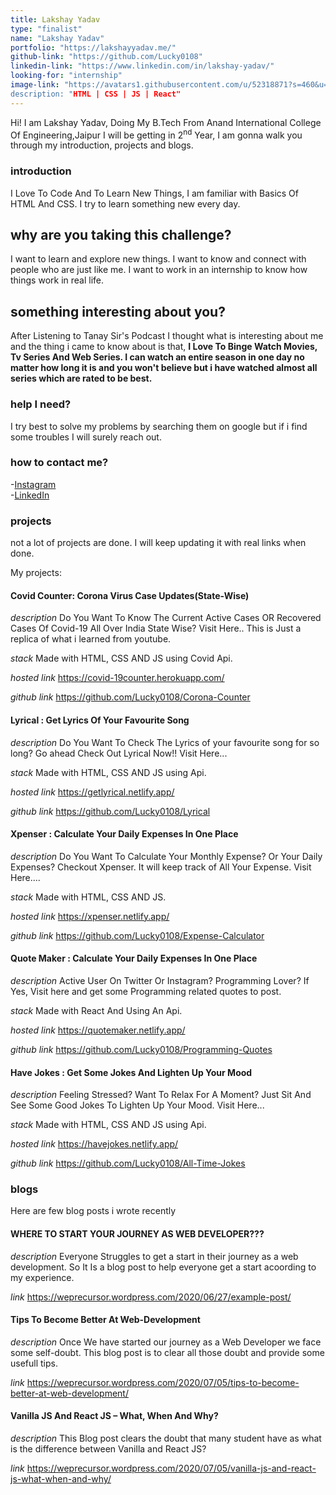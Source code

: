 ```yaml
---
title: Lakshay Yadav
type: "finalist"
name: "Lakshay Yadav"
portfolio: "https://lakshayyadav.me/"
github-link: "https://github.com/Lucky0108"
linkedin-link: "https://www.linkedin.com/in/lakshay-yadav/"
looking-for: "internship"
image-link: "https://avatars1.githubusercontent.com/u/52318871?s=460&u=fff28514f7980292a70512f4e003e45df3a8faba&v=4
description: "HTML | CSS | JS | React"
---
```


Hi! I am Lakshay Yadav, Doing My B.Tech From Anand International College Of Engineering,Jaipur
I will be getting in 2<sup>nd</sup> Year, I am gonna walk you through my introduction, projects and blogs.

### introduction

I Love To Code And To Learn New Things, I am familiar with Basics Of HTML And CSS.
I try to learn something new every day. 

## why are you taking this challenge?

I want to learn and explore new things.
I want to know and connect with people who are just like me.
I want to work in an internship to know how things work in real life.

## something interesting about you?

After Listening to Tanay Sir's Podcast I thought what is interesting about me and the thing i came to know about is that,
**I Love To Binge Watch Movies, Tv Series And Web Series. I can watch an entire season in one day no matter how long it is and you won't believe but i have watched almost all series which are rated to be best.**

### help I need?

I try best to solve my problems by searching them on google but if i find some troubles I will surely reach out. 

### how to contact me?

-[Instagram](https://instagram.com/lakshayy.yyadav/) <br>
-[LinkedIn](https://www.linkedin.com/in/lakshay-yadav/) 

### projects

not a lot of projects are done. I will keep updating it with real links when done.

My projects:

#### Covid Counter: Corona Virus Case Updates(State-Wise)

_description_ Do You Want To Know The Current Active Cases OR Recovered Cases Of Covid-19 All Over India State Wise? Visit Here..
               This is Just a replica of what i learned from youtube. 

_stack_ Made with HTML, CSS AND JS using Covid Api.

_hosted link_ https://covid-19counter.herokuapp.com/

_github link_ https://github.com/Lucky0108/Corona-Counter

#### Lyrical : Get Lyrics Of Your Favourite Song

_description_ Do You Want To Check The Lyrics of your favourite song for so long? Go ahead Check Out Lyrical Now!!
                Visit Here...


_stack_ Made with HTML, CSS AND JS using Api.

_hosted link_ https://getlyrical.netlify.app/

_github link_ https://github.com/Lucky0108/Lyrical


#### Xpenser : Calculate Your Daily Expenses In One Place

_description_ Do You Want To Calculate Your Monthly Expense? Or Your Daily Expenses? Checkout Xpenser. It will keep track of All
                Your Expense. Visit Here....


_stack_ Made with HTML, CSS AND JS.

_hosted link_ https://xpenser.netlify.app/

_github link_ https://github.com/Lucky0108/Expense-Calculator

#### Quote Maker : Calculate Your Daily Expenses In One Place

_description_ Active User On Twitter Or Instagram? Programming Lover? If Yes, Visit here and get some Programming related quotes to post. 


_stack_ Made with React And Using An Api.

_hosted link_ https://quotemaker.netlify.app/

_github link_ https://github.com/Lucky0108/Programming-Quotes

#### Have Jokes : Get Some Jokes And Lighten Up Your Mood

_description_ Feeling Stressed? Want To Relax For A Moment? Just Sit And See Some Good Jokes To Lighten Up Your Mood.
                Visit Here...


_stack_ Made with HTML, CSS AND JS using Api.

_hosted link_ https://havejokes.netlify.app/

_github link_ https://github.com/Lucky0108/All-Time-Jokes


### blogs

Here are few blog posts i wrote recently

#### WHERE TO START YOUR JOURNEY AS WEB DEVELOPER???

_description_ Everyone Struggles to get a start in their journey as a web development. So It Is a blog post to help everyone get a start acoording to my experience.

_link_ https://weprecursor.wordpress.com/2020/06/27/example-post/

#### Tips To Become Better At Web-Development

_description_ Once We have started our journey as a Web Developer we face some self-doubt. This blog post is to clear all those doubt and provide some usefull tips.

_link_ https://weprecursor.wordpress.com/2020/07/05/tips-to-become-better-at-web-development/

#### Vanilla JS And React JS – What, When And Why?

_description_ This Blog post clears the doubt that many student have as what is the difference between Vanilla and React JS? 

_link_ https://weprecursor.wordpress.com/2020/07/05/vanilla-js-and-react-js-what-when-and-why/